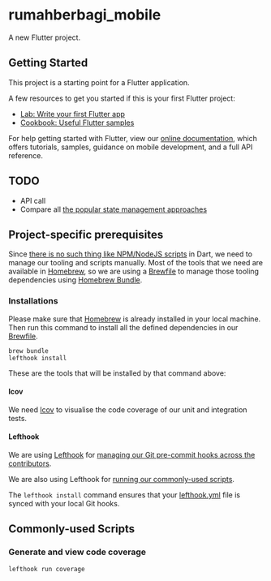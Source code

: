 # rumahberbagi_mobile

A new Flutter project.

## Getting Started

This project is a starting point for a Flutter application.

A few resources to get you started if this is your first Flutter project:

- [Lab: Write your first Flutter app](https://flutter.dev/docs/get-started/codelab)
- [Cookbook: Useful Flutter samples](https://flutter.dev/docs/cookbook)

For help getting started with Flutter, view our
[online documentation](https://flutter.dev/docs), which offers tutorials,
samples, guidance on mobile development, and a full API reference.

## TODO

- API call
- Compare all [the popular state management approaches](https://flutter.dev/docs/development/data-and-backend/state-mgmt/options)

## Project-specific prerequisites

Since [there is no such thing like NPM/NodeJS scripts](https://stackoverflow.com/a/49769659/3187014) in Dart, we need to manage our tooling and scripts manually. Most of the tools that we need are available in [Homebrew](https://brew.sh), so we are using a [Brewfile](https://thoughtbot.com/blog/brewfile-a-gemfile-but-for-homebrew) to manage those tooling dependencies using [Homebrew Bundle](https://github.com/Homebrew/homebrew-bundle).

### Installations

Please make sure that [Homebrew](https://brew.sh) is already installed in your local machine. Then run this command to install all the defined dependencies in our [Brewfile](./Brewfile).

```shell
brew bundle
lefthook install
```

These are the tools that will be installed by that command above:

#### lcov

We need [lcov](http://ltp.sourceforge.net/coverage/lcov.php) to visualise the code coverage of our unit and integration tests.

#### Lefthook

We are using [Lefthook](https://github.com/evilmartians/lefthook) for [managing our Git pre-commit hooks across the contributors](https://blog.devgenius.io/easy-git-hooks-for-flutter-f2927cbbcfd4).

We are also using Lefthook for [running our commonly-used scripts](https://github.com/evilmartians/lefthook/blob/master/docs/full_guide.md#run-githook-group-directly).

The `lefthook install` command ensures that your [lefthook.yml](lefthook.yml) file is synced with your local Git hooks.

## Commonly-used Scripts

### Generate and view code coverage

```shell
lefthook run coverage
```
